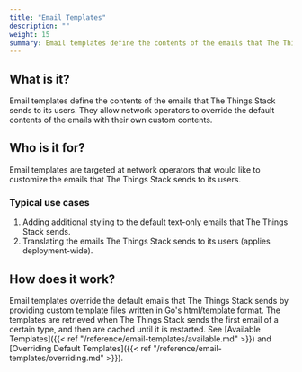 ```yaml
---
title: "Email Templates"
description: ""
weight: 15
summary: Email templates define the contents of the emails that The Things Stack sends to its users. They allow network operators to override the default contents of the emails with their own custom contents.
---
```


## What is it?

Email templates define the contents of the emails that The Things Stack sends to its users. They allow network operators to override the default contents of the emails with their own custom contents.

## Who is it for?

Email templates are targeted at network operators that would like to customize the emails that The Things Stack sends to its users.

### Typical use cases

1. Adding additional styling to the default text-only emails that The Things Stack sends.
2. Translating the emails The Things Stack sends to its users (applies deployment-wide).

## How does it work?

Email templates override the default emails that The Things Stack sends by providing custom template files written in Go's [html/template](https://golang.org/pkg/html/template/) format. The templates are retrieved when The Things Stack sends the first email of a certain type, and then are cached until it is restarted. See [Available Templates]({{< ref "/reference/email-templates/available.md" >}}) and [Overriding Default Templates]({{< ref "/reference/email-templates/overriding.md" >}}).
